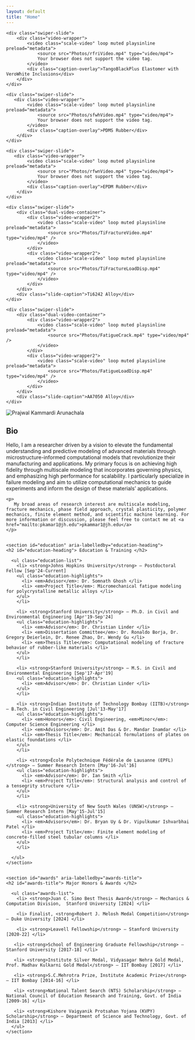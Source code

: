 ```yaml
---
layout: default
title: "Home"
---
```

<!-- Video Slider Section -->
<section class="swiper videoSwiper">
  <div class="swiper-wrapper">

    <div class="swiper-slide">
        <div class="video-wrapper">
            <video class="scale-video" loop muted playsinline preload="metadata">
                <source src="Photos/rfriVideo.mp4" type="video/mp4">
                Your browser does not support the video tag.
            </video>
            <div class="caption-overlay">TangoBlackPlus Elastomer with VeroWhite Inclusions</div>
        </div>
    </div>

    <div class="swiper-slide">
       <div class="video-wrapper">
            <video class="scale-video" loop muted playsinline preload="metadata">
                <source src="Photos/sfwhVideo.mp4" type="video/mp4">
                Your browser does not support the video tag.
            </video>
            <div class="caption-overlay">PDMS Rubber</div>
        </div>
    </div>

    <div class="swiper-slide">
       <div class="video-wrapper">
            <video class="scale-video" loop muted playsinline preload="metadata">
                <source src="Photos/rfwnVideo.mp4" type="video/mp4">
                Your browser does not support the video tag.
            </video>
            <div class="caption-overlay">EPDM Rubber</div>
        </div>
    </div>

    <div class="swiper-slide">
        <div class="dual-video-container">
            <div class="video-wrapper2">
                <video class="scale-video" loop muted playsinline preload="metadata">
                    <source src="Photos/TiFractureVideo.mp4" type="video/mp4" />
                </video>
            </div>
            <div class="video-wrapper2">
                <video class="scale-video" loop muted playsinline preload="metadata">
                    <source src="Photos/TiFractureLoadDisp.mp4" type="video/mp4" />
                </video>
            </div>
        </div>
        <div class="slide-caption">Ti6242 Alloy</div>
    </div>

    <div class="swiper-slide">
        <div class="dual-video-container">
            <div class="video-wrapper2">
                <video class="scale-video" loop muted playsinline preload="metadata">
                    <source src="Photos/FatigueCrack.mp4" type="video/mp4" />
                </video>
            </div>
            <div class="video-wrapper2">
                <video class="scale-video" loop muted playsinline preload="metadata">
                    <source src="Photos/FatigueLoadDisp.mp4" type="video/mp4" />
                </video>
            </div>
        </div>
        <div class="slide-caption">AA7050 Alloy</div>
    </div>

  </div>

  <!-- Navigation Buttons -->
  <div class="swiper-button-next"></div>
  <div class="swiper-button-prev"></div>

  <!-- Pagination Dots -->
  <div class="swiper-pagination"></div>
</section>

<div class="intro">
  <div class="image-container">
    <img src="Photos/Profile.png" alt="Prajwal Kammardi Arunachala" class="profile-image">
  </div>
  <div class="text-container">
    <h2> Bio </h2>
    <p>
      Hello, I am a researcher driven by a vision to elevate the fundamental understanding and predictive modeling of advanced materials through microstructure-informed computational models that revolutionize their manufacturing and applications. My primary focus is on achieving high fidelity through multiscale modeling that incorporates governing physics, and emphasizing high performance for scalability. I particularly specialize in failure modeling and aim to utilize computational mechanics to guide experiments and inform the design of these materials’ applications.
    </p>

    <p>
       My broad areas of research interest are multiscale modeling, fracture mechanics, phase field approach, crystal plasticity, polymer mechanics, finite element method, and scientific machine learning. For more information or discussion, please feel free to contact me at <a href="mailto:pkamar1@jh.edu">pkammar1@jh.edu</a>
    </p>


    <section id="education" aria-labelledby="education-heading"> 
    <h2 id="education-heading"> Education & Training </h2> 

      <ul class="education-list"> 
        <li> <strong>Johns Hopkins University</strong> — Postdoctoral Fellow [Sep'24-Current]
        <ul class="education-highlights"> 
          <li> <em>Advisor</em>: Dr. Somnath Ghosh </li> 
          <li> <em>Project Title</em>: Micromechanical fatigue modeling for polycrystalline metallic alloys </li>
        </ul> 
        </li> 

        <li> <strong>Stanford University</strong> — Ph.D. in Civil and Environmental Engineering [Apr'19-Sep'24]
        <ul class="education-highlights"> 
          <li> <em>Advisor</em>: Dr. Christian Linder </li>
          <li> <em>Dissertation Committee</em>: Dr. Ronaldo Borja, Dr. Gregory Deierlein, Dr. Renee Zhao, Dr. Wendy Gu </li>
          <li> <em>Thesis Title</em>: Computational modeling of fracture behavior of rubber-like materials </li>
        </ul> 
        </li> 

        <li> <strong>Stanford University</strong> — M.S. in Civil and Environmental Engineering [Sep'17-Apr'19]
        <ul class="education-highlights"> 
          <li> <em>Advisor</em>: Dr. Christian Linder </li>
        </ul> 
        </li> 

        <li> <strong>Indian Institute of Technology Bombay (IITB)</strong> — B.Tech. in Civil Engineering [Jul'13-May'17]
        <ul class="education-highlights"> 
          <li> <em>Honors</em>: Civil Engineering, <em>Minor</em>: Computer Science Engineering </li>
          <li> <em>Advisors</em>: Dr. Amit Das & Dr. Mandar Inamdar </li>
          <li> <em>Thesis Title</em>: Mechanical formulations of plates on elastic foundations </li>
        </ul> 
        </li> 

        <li> <strong>École Polytechnique Fédérale de Lausanne (EPFL)</strong> — Summer Research Intern [May'16-Jul'16]
        <ul class="education-highlights"> 
          <li> <em>Advisor</em>: Dr. Ian Smith </li>
          <li> <em>Project Title</em>: Structural analysis and control of a tensegrity structure </li>
        </ul> 
        </li> 

        <li> <strong>University of New South Wales (UNSW)</strong> — Summer Research Intern [May'15-Jul'15]
        <ul class="education-highlights"> 
          <li> <em>Advisors</em>: Dr. Bryan Uy & Dr. Vipulkumar Ishvarbhai Patel </li>
          <li> <em>Project Title</em>: Finite element modeling of concrete-filled steel tubular columns </li>
        </ul> 
        </li> 

      </ul> 
    </section>
    

    <section id="awards" aria-labelledby="awards-title"> 
    <h2 id="awards-title"> Major Honors & Awards </h2> 

      <ul class="awards-list"> 
        <li> <strong>Juan C. Simo Best Thesis Award</strong> — Mechanics & Computation Division,  Stanford University [2024] </li>

        <li> Finalist, <strong>Robert J. Melosh Medal Competition</strong> — Duke University [2024] </li>

        <li> <strong>Leavell Fellowship</strong> — Stanford University [2020-22] </li>

       <li> <strong>School of Engineering Graduate Fellowship</strong> — Stanford University [2017-18] </li>

       <li> <strong>Institute Silver Medal, Vidyasagar Nehra Gold Medal, Prof. Madhav Kulkarni Gold Medal</strong> — IIT Bombay [2017] </li>

       <li> <strong>S.C.Mehrotra Prize, Institute Academic Prize</strong> — IIT Bombay [2014-16] </li>

       <li> <strong>National Talent Search (NTS) Scholarship</strong> — National Council of Education Research and Training, Govt. of India [2009-16] </li>

       <li> <strong>Kishore Vaigyanik Protsahan Yojana (KVPY) Scholarship</strong> — Department of Science and Technology, Govt. of India [2013] </li>
      </ul> 
    </section>

  </div>
</div>
